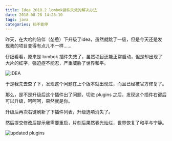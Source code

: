 ```yaml
---
title: Idea 2018.2 lombok插件失效的解决办法
date: 2018-08-28 14:26:10
tags: java
categories: 码不能停
---
```


昨天，在大哈的陪伴（怂恿）下升级了idea，虽然就跳了一级，但是今天还是发现我的项目变得有点儿不一样……

仔细看看，原来是 lombok 插件失效了，虽然项目还能正常启动，但是却出现了大片的红字，强迫症不能忍，严重威胁了世界和平。

![IDEA](/Idea-2018-2-lombok/idea.png)
<!--more-->

于是我先去查了下，发现这个问题在上个版本就出现过，而且已经被官方修复了。

那么，是不是升级后这个插件出了问题，切进 plugins 之后，发现这个插件右键后可以升级，呵呵呵，果然就是你。

升级后再次右键刷新了下插件列表，升级选项消失了。

然后提交修改后提示我需要重启，片刻后果然春光灿烂，世界恢复了和平与宁静。

![updated plugins](/Idea-2018-2-lombok/update.png)